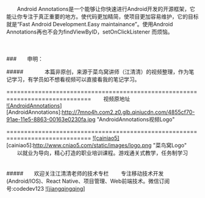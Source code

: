 　　Android Annotations是一个能够让你快速进行Android开发的开源框架，它能让你专注于真正重要的地方。使代码更加精简，使项目更加容易维护，它的目标就是“Fast Android Development.Easy maintainance”。使用Android Annotations再也不会为findViewByID，setOnClickListener 而烦恼。
<br/>
<br/>
<br/>
<br/>
###　　申明：<br/>

#####　　　　本篇非原创，来源于菜鸟窝讲师（江清清）的视频整理，作为笔记学习，有学员如不想看视频可以直接看我的笔记学习。
<br/>

==============================================================================
　　视频原地址<br>
[![AndroidAnnotations]](http://www.cniao5.com/course/10074)  
[AndroidAnnotations]:http://7mno4h.com2.z0.glb.qiniucdn.com/4855cf70-91ae-11e5-8863-00163e0230fa.jpg "AndroidAnnotations视频Logo"


==============================================================================
[![cainiao5]](http://www.cniao5.com/)  
[cainiao5]:http://www.cniao5.com/static/images/logo.png "菜鸟窝Logo"
　　以就业为导向，精心打造的职业培训课程。游戏通关式教学，任务制学习
<br/>
<br/>
<br/>
#####　　欢迎关注江清清老师的技术专栏
　　专注移动技术开发(Android/IOS)、React Native、项目管理、Web前端技术。微信订阅号:codedev123
[![jiangqingqing]](http://lookcode-wordpress.stor.sinaapp.com/uploads/2016/01/qrcode_for_gh_c6208faa1f42_430.jpg "微信")  
  
